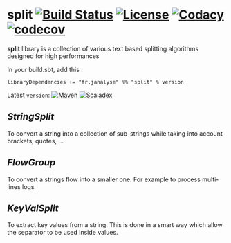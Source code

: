 # split [![Build Status][travisImg]][travisLink] [![License][licenseImg]][licenseLink] [![Codacy][codacyImg]][codacyLink] [![codecov][codecovImg]][codecovLink]

**split** library is a collection of various text based splitting algorithms designed for high performances

In your build.sbt, add this :

`libraryDependencies += "fr.janalyse" %% "split" % version`

Latest `version`: [![Maven][mavenImg]][mavenLink] [![Scaladex][scaladexImg]][scaladexLink]

## *StringSplit* 
   To convert a string into a collection of sub-strings
   while taking into account brackets, quotes, ...
   
## *FlowGroup*
   To convert a strings flow into a smaller one.
   For example to process multi-lines logs
   
## *KeyValSplit*
   To extract key values from a string. This is done
   in a smart way which allow the separator to be used
   inside values.

[mavenImg]: https://img.shields.io/maven-central/v/fr.janalyse/split_2.12.svg
[mavenImg2]: https://maven-badges.herokuapp.com/maven-central/fr.janalyse/split_2.12/badge.svg
[mavenLink]: https://search.maven.org/#search%7Cga%7C1%7Cfr.janalyse.split

[scaladexImg]: https://index.scala-lang.org/dacr/split/split/latest.svg
[scaladexLink]: https://index.scala-lang.org/dacr/split

[licenseImg]: https://img.shields.io/github/license/dacr/split.svg
[licenseImg2]: https://img.shields.io/:license-apache2-blue.svg
[licenseLink]: LICENSE

[codacyImg]: https://img.shields.io/codacy/3f668cc5639b4f04bd85e5c068350aea.svg
[codacyImg2]: https://api.codacy.com/project/badge/grade/3f668cc5639b4f04bd85e5c068350aea
[codacyLink]: https://www.codacy.com/app/dacr/split/dashboard

[codecovImg]: https://img.shields.io/codecov/c/github/dacr/split/master.svg
[codecovImg2]: https://codecov.io/github/dacr/split/coverage.svg?branch=master
[codecovLink]: http://codecov.io/github/dacr/split?branch=master

[travisImg]: https://img.shields.io/travis/dacr/split.svg
[travisImg2]: https://travis-ci.org/dacr/split.png?branch=master
[travisLink]:https://travis-ci.org/dacr/split
